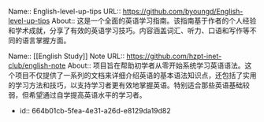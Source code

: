 Name:: English-level-up-tips
URL:: https://github.com/byoungd/English-level-up-tips
About:: 这是一个全面的英语学习指南。该指南基于作者的个人经验和学术成就，分享了有效的英语学习技巧。内容涵盖词汇、听力、口语和写作等不同的语言掌握方面。

Name:: [[English Study]] Note
URL:: https://github.com/hzpt-inet-club/english-note
About:: 项目旨在帮助初学者从零开始系统学习英语语法。这个项目不仅提供了一系列的文档来详细介绍英语的基本语法知识点，还包括了实用的学习方法和技巧，以支持学习者更有效地掌握英语。特别适合那些英语基础较弱，但希望通过自学提高英语水平的学习者。

- id:: 664b01cb-5fea-4e31-a26d-e8129da19d82